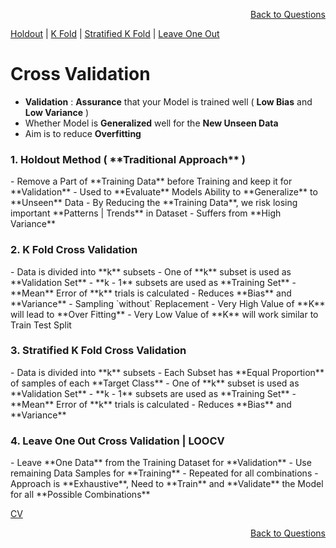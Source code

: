 <p align='right'><a align="right" href="https://github.com/KIRANKUMAR7296/Library/blob/main/Interview.md">Back to Questions</a></p>

<p><a href='#hold'>Holdout</a> | <a href='#kfold'>K Fold</a> | <a href='#skfold'>Stratified K Fold</a> | <a href='#loocv'>Leave One Out</a> </p>

# Cross Validation
- **Validation** : **Assurance** that your Model is trained well ( **Low Bias** and **Low Variance** ) 
- Whether Model is **Generalized** well for the **New Unseen Data**
- Aim is to reduce **Overfitting**

<h3 name='hold'> 1. Holdout Method ( **Traditional Approach** )</h3>
- Remove a Part of **Training Data** before Training and keep it for **Validation**
- Used to **Evaluate** Models Ability to **Generalize** to **Unseen** Data
- By Reducing the **Training Data**, we risk losing important **Patterns | Trends** in Dataset
- Suffers from **High Variance**

<h3 name='kfold'> 2. K Fold Cross Validation</h3>
- Data is divided into **k** subsets
- One of **k** subset is used as **Validation Set**
- **k - 1** subsets are used as **Training Set**
- **Mean** Error of **k** trials is calculated
- Reduces **Bias** and **Variance**
- Sampling `without` Replacement
- Very High Value of **K** will lead to **Over Fitting** 
- Very Low Value of **K** will work similar to Train Test Split

<h3 name='skfold'> 3. Stratified K Fold Cross Validation</h3>
- Data is divided into **k** subsets
- Each Subset has **Equal Proportion** of samples of each **Target Class**
- One of **k** subset is used as **Validation Set**
- **k - 1** subsets are used as **Training Set**
- **Mean** Error of **k** trials is calculated
- Reduces **Bias** and **Variance**

<h3 name='loocv'> 4. Leave One Out Cross Validation | LOOCV</h3>
- Leave **One Data** from the Training Dataset for **Validation**
- Use remaining Data Samples for **Training**
- Repeated for all combinations
- Approach is **Exhaustive**, Need to **Train** and **Validate** the Model for all **Possible Combinations**

[CV](https://amueller.github.io/ml-training-intro/slides/03-cross-validation-grid-search.html#21)

<p align='right'><a align="right" href="https://github.com/KIRANKUMAR7296/Library/blob/main/Interview.md">Back to Questions</a></p>
